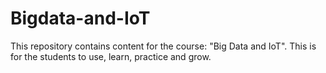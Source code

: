 # Bigdata-and-IoT
This repository contains content for the course: "Big Data and IoT". This is for the students to use, learn, practice and grow.
